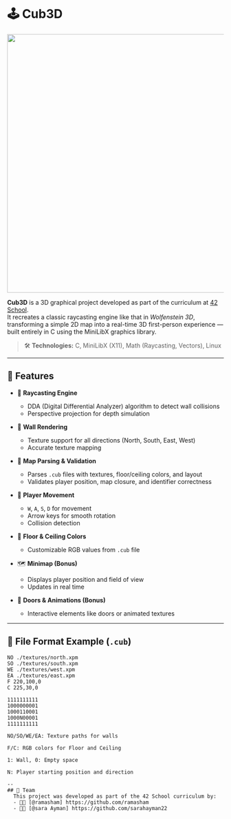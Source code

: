 # 🕹️ Cub3D

<p align="center">
  <img src="https://github.com/user-attachments/assets/f6a32b7b-3b91-4875-97f5-afe998db44e5" width="600" />
</p>

**Cub3D** is a 3D graphical project developed as part of the curriculum at [42 School](https://42.fr/).  
It recreates a classic raycasting engine like that in *Wolfenstein 3D*, transforming a simple 2D map into a real-time 3D first-person experience — built entirely in C using the MiniLibX graphics library.

> 🛠️ **Technologies:** C, MiniLibX (X11), Math (Raycasting, Vectors), Linux

---

## 🚀 Features

- 🔭 **Raycasting Engine**
  - DDA (Digital Differential Analyzer) algorithm to detect wall collisions
  - Perspective projection for depth simulation

- 🧱 **Wall Rendering**
  - Texture support for all directions (North, South, East, West)
  - Accurate texture mapping

- 📜 **Map Parsing & Validation**
  - Parses `.cub` files with textures, floor/ceiling colors, and layout
  - Validates player position, map closure, and identifier correctness

- 👤 **Player Movement**
  - `W`, `A`, `S`, `D` for movement
  - Arrow keys for smooth rotation
  - Collision detection

- 🎨 **Floor & Ceiling Colors**
  - Customizable RGB values from `.cub` file

- 🗺️ **Minimap (Bonus)**
  - Displays player position and field of view
  - Updates in real time

- 🚪 **Doors & Animations (Bonus)**
  - Interactive elements like doors or animated textures

---

## 🧾 File Format Example (`.cub`)

```cub
NO ./textures/north.xpm
SO ./textures/south.xpm
WE ./textures/west.xpm
EA ./textures/east.xpm
F 220,100,0
C 225,30,0

1111111111
1000000001
1000110001
1000N00001
1111111111

NO/SO/WE/EA: Texture paths for walls

F/C: RGB colors for Floor and Ceiling

1: Wall, 0: Empty space

N: Player starting position and direction

--
## 👥 Team
  This project was developed as part of the 42 School curriculum by:
  - 🧑‍💻 [@ramasham] https://github.com/ramasham
  - 🧑‍💻 [@sara Ayman] https://github.com/sarahayman22


